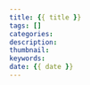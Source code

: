 ```yaml
---
title: {{ title }} 
tags: []
categories:
description: 
thumbnail: 
keywords:
date: {{ date }} 
---
```

